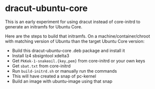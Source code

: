 dracut-ubuntu-core
==================

This is an early experiment for using dracut instead of core-initrd to
generate an initramfs for Ubuntu Core.

Here are the steps to build that initramfs.  On a
machine/container/chroot with matching version of Ubuntu than the
target Ubuntu Core version:
 - Build this dracut-ubuntu-core .deb package and install it
 - Install lz4 sbsigntool xdelta3
 - Get `PkKek-1-snakeoil.{key,pem}` from core-initrd or your own keys
 - Get `sbat.txt` from core-initrd
 - Run `build-initrd.sh` or manually run the commands
 - This will have created a snap of pc-kernel
 - Build an image with ubuntu-image using that snap
